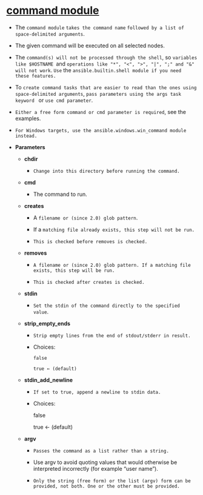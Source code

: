 # <ins> command module </ins> #

- The `command module` `takes the command name` `followed by a list of space-delimited arguments`.

- The given command will be executed on all selected nodes.

- The `command(s) will not be processed through the shell`, so `variables like $HOSTNAME `and `operations like "*", "<", ">", "|", ";" and "&" will not work`. `Use` the `ansible.builtin.shell module if you need these features.`

- To `create command tasks that are easier to read than the ones using space-delimited arguments`, `pass parameters using the args task keyword ` or `use cmd parameter`. 

- `Either a free form command or cmd parameter is required`, see the examples.

-  `For Windows targets, use the ansible.windows.win_command module instead.`


- **Parameters**
  
  - **chdir**
    
    - `Change into this directory before running the command.`  
    
  - **cmd**
    
    - The command to run.

  - **creates**
    
    - A `filename or (since 2.0) glob pattern`. 
  
    - If a `matching file already exists, this step will not be run.`

    - `This is checked before removes is checked.`

  - **removes**
    
    - `A filename or (since 2.0) glob pattern. If a matching file exists, this step will be run.`

    - `This is checked after creates is checked.`
 

  - **stdin**
    
    - `Set the stdin of the command directly to the specified value`. 

  - **strip_empty_ends**
    
    - `Strip empty lines from the end of stdout/stderr in result.`

    -   Choices:

            false

            true ← (default)

 
  - **stdin_add_newline**
    
    - `If set to true, append a newline to stdin data.`

    -    Choices:

            false

            true ← (default)

  - **argv**
    
    - `Passes the command as a list rather than a string.`
    
    -  Use argv to avoid quoting values that would otherwise be interpreted incorrectly (for example “user name”).
    
    - `Only the string (free form) or the list (argv) form can be provided, not both. One or the other must be provided.`  

     